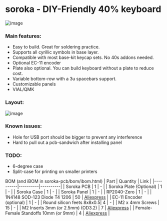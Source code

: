 # soroka - DIY-Friendly 40% keyboard

![image](https://github.com/kapee1/soroka/assets/98476799/aaaffb00-3ea0-427a-adfa-39a69607251a)


### Main features:

* Easy to build. Great for soldering practice.
* Supports all cyrillic symbols in base layer.
* Compatible with most base-kit keycap sets. No 40s addons needed.
* Optional EC-11 encoder
* Plate also optional. You can build keyboard without a plate to reduce cost.
* Variable bottom-row with a 3u spacebars support.
* Customizable panels
* VIAL/QMK 

### Layout:

![image](https://github.com/kapee1/soroka/assets/98476799/303a2640-8ece-4c63-8b4c-6768845c624c)

### Known issues:
* Hole for USB port should be bigger to prevent any interference
* Hard to pull out a pcb-sandwich after installing panel

### TODO:
* 6-degree case
* Split-case for printing on smaller printers

BOM (and iBOM in soroka-pcb/bom/ibom.html)
| Part     | Quantity |  Link    |
|----------|----------|----------|
| Soroka PCB  | 1   |  - |
| Soroka Plate (Optional)  |  1   |  - |
| Soroka Case | 1   |  - |
| Soroka Panel  |  1   |  - |
| RP2040-Zero  | 1   |  - |
| 1N4148 SOD-123 Diode T4 1206  | 50  |  [Aliexpress](https://aliexpress.ru/item/1005005271390029.html) |
| EC-11 Encoder (optional)  |  1   |  - |
| Round silicon feets 8x8x0.5| 4  |  - |
| M2 x 4mm Screws  | 15  |  - |
| M2 Inserts 3mm (or 2.5mm) (OD3.2) | 7   |  [Aliexpress](https://aliexpress.ru/item/1005003582355741.htm) |
| Female-Female Standoffs 10mm (or 9mm)  | 4  |  [Aliexpress](https://aliexpress.ru/item/1005004469963266.html) |
